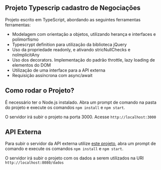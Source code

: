 ## Projeto Typescrip cadastro de Negociações

Projeto escrito em TypeScript, abordando as seguintes ferramentas ferramentas:

* Modelagem com orientação a objetos, utilizando herança e interfaces e polimorfismo
* Typescrypt definition para utilização da biblioteca jQuery
* Uso da propriedade readonly, e ativando stricNullChecks e noImplicitAny
* Uso dos decorators. Implementação do padrão throttle, lazy loading de elementos do DOM
* Utilização de uma interface para a API externa
* Requisição assíncrona com async/await

## Como rodar o Projeto?

É necessário ter o Node.js instalado. Abra um prompt de comando na pasta do projeto e execute os comandos `npm install` e `npm start`. 

O servidor irá subir o projeto na porta 3000. Acesse `http://localhost:3000` 

## API Externa

Para subir o servidor da API externa utilize <a href="https://github.com/guisouza25/TypeScript-cadastro-de-negociacoes-api/tree/master">este projeto<a>, abra um prompt de comando e execute os comandos `npm install` e `npm start`.

O servidor irá subir o projeto com os dados a serem utilizados na URI `http://localhost:8080/dados`

